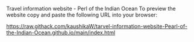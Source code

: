 Travel information website - Perl of the Indian Ocean 
To preview the website copy and paste the following URL into your browser:

https://raw.githack.com/kaushikaW/tarvel-information-website-Pearl-of-the-Indian-Ocean.github.io/main/index.html
